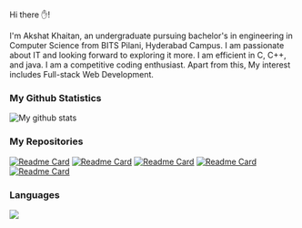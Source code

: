 <p>Hi there ✋!</p>
<p> I'm Akshat Khaitan, an undergraduate pursuing bachelor's in engineering in Computer Science from BITS Pilani, Hyderabad Campus. 
I am passionate about IT and looking forward to exploring it more. I am efficient in C, C++, and java. I am a competitive coding enthusiast. Apart from this, My interest includes Full-stack Web Development.</p>

### My Github Statistics
<img align="center" src="https://github-readme-streak-stats.herokuapp.com?user=akshatkhaitan&theme=vue-dark&hide_border=true&date_format=M%20j%5B%2C%20Y%5D" alt="My github stats" />

<br/>

### My Repositories
[![Readme Card](https://github-readme-stats.vercel.app/api/pin/?username=akshatkhaitan&repo=Covax&show_owner=true&theme=radical)](https://github.com/akshatkhaitan/Covax)
[![Readme Card](https://github-readme-stats.vercel.app/api/pin/?username=akshatkhaitan&repo=Amazon-clone&show_owner=true&theme=radical)](https://github.com/akshatkhaitan/Amazon-clone)
[![Readme Card](https://github-readme-stats.vercel.app/api/pin/?username=akshatkhaitan&repo=ParkAway&show_owner=true&theme=radical)](https://github.com/akshatkhaitan/ParkAway)
[![Readme Card](https://github-readme-stats.vercel.app/api/pin/?username=akshatkhaitan&repo=OOPS-Programs&show_owner=true&theme=radical)](https://github.com/akshatkhaitan/OOPS-Programs)
[![Readme Card](https://github-readme-stats.vercel.app/api/pin/?username=akshatkhaitan&repo=E-Cell-Website-2021-22&show_owner=true&theme=radical)](https://github.com/akshatkhaitan/E-Cell-Website-2021-22)

### Languages
<img align="center" src="https://github-readme-stats.vercel.app/api/top-langs/?username=akshatkhaitan&layout=compact&theme=cobalt&hide_border=true" />
